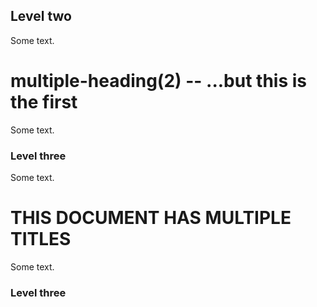 ## Level two

Some text.

# multiple-heading(2) -- ...but this is the first

Some text.

### Level three

Some text.

# THIS DOCUMENT HAS MULTIPLE TITLES

Some text.

### Level three
